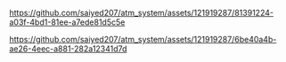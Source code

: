 

https://github.com/saiyed207/atm_system/assets/121919287/81391224-a03f-4bd1-81ee-a7ede81d5c5e



https://github.com/saiyed207/atm_system/assets/121919287/6be40a4b-ae26-4eec-a881-282a12341d7d

